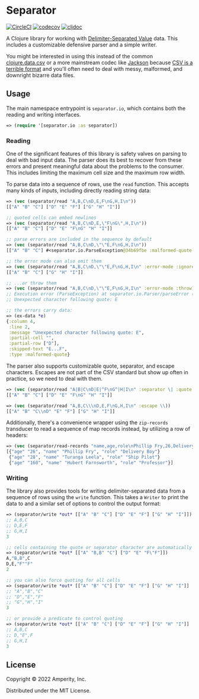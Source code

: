 Separator
=========

[![CircleCI](https://circleci.com/gh/amperity/separator.svg?style=shield&circle-token=1b358576395c3758b3a88b5d265862ca91b0fa2b)](https://circleci.com/gh/amperity/separator)
[![codecov](https://codecov.io/gh/amperity/separator/branch/main/graph/badge.svg)](https://codecov.io/gh/amperity/separator)
[![cljdoc](https://cljdoc.org/badge/com.amperity/separator)](https://cljdoc.org/d/com.amperity/separator/CURRENT)

A Clojure library for working with [Delimiter-Separated Value](https://en.wikipedia.org/wiki/Delimiter-separated_values)
data. This includes a customizable defensive parser and a simple writer.

You might be interested in using this instead of the common
[clojure.data.csv](https://github.com/clojure/data.csv) or a more mainstream
codec like [Jackson](https://github.com/FasterXML/jackson-dataformats-text/tree/master/csv)
because [CSV is a terrible format](http://fuckcsv.com) and you'll often need to
deal with messy, malformed, and downright bizarre data files.


## Usage

The main namespace entrypoint is `separator.io`, which contains both the
reading and writing interfaces.

```clojure
=> (require '[separator.io :as separator])
```

### Reading

One of the significant features of this library is safety valves on parsing to
deal with bad input data. The parser does its best to recover from these errors
and present meaningful data about the problems to the consumer. This includes
limiting the maximum cell size and the maximum row width.

To parse data into a sequence of rows, use the `read` function. This accepts
many kinds of inputs, including directly reading string data:

```clojure
=> (vec (separator/read "A,B,C\nD,E,F\nG,H,I\n"))
[["A" "B" "C"] ["D" "E" "F"] ["G" "H" "I"]]

;; quoted cells can embed newlines
=> (vec (separator/read "A,B,C\nD,E,\"F\nG\",H,I\n"))
[["A" "B" "C"] ["D" "E" "F\nG" "H" "I"]]

;; parse errors are included in the sequence by default
=> (vec (separator/read "A,B,C\nD,\"\"E,F\nG,H,I\n"))
[["A" "B" "C"] #<separator.io.ParseException@34b69fbe :malformed-quote 2:4> ["G" "H" "I"]]

;; the error mode can also omit them
=> (vec (separator/read "A,B,C\nD,\"\"E,F\nG,H,I\n" :error-mode :ignore))
[["A" "B" "C"] ["G" "H" "I"]]

;; ...or throw them
=> (vec (separator/read "A,B,C\nD,\"\"E,F\nG,H,I\n" :error-mode :throw))
;; Execution error (ParseException) at separator.io.Parser/parseError (Parser.java:87).
;; Unexpected character following quote: E

;; the errors carry data:
=> (ex-data *e)
{:column 4,
 :line 2,
 :message "Unexpected character following quote: E",
 :partial-cell "",
 :partial-row ["D"],
 :skipped-text "E...F",
 :type :malformed-quote}
```

The parser also supports customizable quote, separator, and escape characters.
Escapes are not part of the CSV standard but show up often in practice, so we
need to deal with them.

```clojure
=> (vec (separator/read "A|B|C\nD|E|^F\nG^|H|I\n" :separator \| :quote \^))
[["A" "B" "C"] ["D" "E" "F\nG" "H" "I"]]

=> (vec (separator/read "A,B,C\\\nD,E,F\nG,H,I\n" :escape \\))
[["A" "B" "C\\nD" "E" "F"] ["G" "H" "I"]]
```

Additionally, there's a convenience wrapper using the `zip-records` transducer
to read a sequence of map records instead, by utilizing a row of headers:

```clojure
=> (vec (separator/read-records "name,age,role\nPhillip Fry,26,Delivery Boy\nTuranga Leela,28,Ship Pilot\nHubert Farnsworth,160,Professor\n"))
[{"age" "26", "name" "Phillip Fry", "role" "Delivery Boy"}
 {"age" "28", "name" "Turanga Leela", "role" "Ship Pilot"}
 {"age" "160", "name" "Hubert Farnsworth", "role" "Professor"}]
```

### Writing

The library also provides tools for writing delimiter-separated data from a
sequence of rows using the `write` function. This takes a `Writer` to print the
data to and a similar set of options to control the output format:

```clojure
=> (separator/write *out* [["A" "B" "C"] ["D" "E" "F"] ["G" "H" "I"]])
;; A,B,C
;; D,E,F
;; G,H,I
3

;; cells containing the quote or separator character are automatically quoted
=> (separator/write *out* [["A" "B,B" "C"] ["D" "E" "F\"F"]])
A,"B,B",C
D,E,"F""F"
2

;; you can also force quoting for all cells
=> (separator/write *out* [["A" "B" "C"] ["D" "E" "F"] ["G" "H" "I"]] :quote? true)
;; "A","B","C"
;; "D","E","F"
;; "G","H","I"
3

;; or provide a predicate to control quoting
=> (separator/write *out* [["A" "B" "C"] ["D" "E" "F"] ["G" "H" "I"]] :quote? #{"E"})
;; A,B,C
;; D,"E",F
;; G,H,I
3
```


## License

Copyright © 2022 Amperity, Inc.

Distributed under the MIT License.
